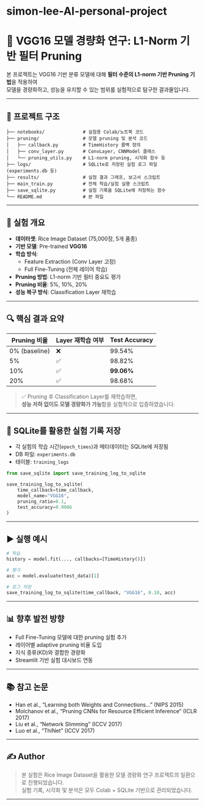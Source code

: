 # simon-lee-AI-personal-project

# 🧠 VGG16 모델 경량화 연구: L1-Norm 기반 필터 Pruning

본 프로젝트는 VGG16 기반 분류 모델에 대해 **필터 수준의 L1-norm 기반 Pruning 기법**을 적용하여  
모델을 경량화하고, 성능을 유지할 수 있는 범위를 실험적으로 탐구한 결과물입니다.

---

## 📂 프로젝트 구조

```
├── notebooks/              # 실험용 Colab/노트북 코드
├── pruning/                # 모델 pruning 및 분석 코드
│   ├── callback.py         # TimeHistory 콜백 정의
│   ├── conv_layer.py       # ConvLayer, CNNModel 클래스
│   └── pruning_utils.py    # L1-norm pruning, 시각화 함수 등
├── logs/                   # SQLite로 저장된 실험 로그 파일 (experiments.db 등)
├── results/                # 실험 결과 그래프, 보고서 스크립트
├── main_train.py           # 전체 학습/실험 실행 스크립트
├── save_sqlite.py          # 실험 기록을 SQLite에 저장하는 함수
└── README.md               # 본 파일
```

---

## 🧪 실험 개요

- **데이터셋**: Rice Image Dataset (75,000장, 5개 품종)
- **기반 모델**: Pre-trained **VGG16**
- **학습 방식**:
  - Feature Extraction (Conv Layer 고정)
  - Full Fine-Tuning (전체 레이어 학습)
- **Pruning 방법**: L1-norm 기반 필터 중요도 평가
- **Pruning 비율**: 5%, 10%, 20%
- **성능 복구 방식**: Classification Layer 재학습

---

## 🔍 핵심 결과 요약

| Pruning 비율 | Layer 재학습 여부 | Test Accuracy |
|--------------|-------------------|----------------|
| 0% (baseline) | ❌                | 99.54%         |
| 5%           | ✅                | 98.82%         |
| 10%          | ✅                | **99.06%**     |
| 20%          | ✅                | 98.68%         |

> ✅ Pruning 후 Classification Layer를 재학습하면,  
> **성능 저하 없이도 모델 경량화가 가능**함을 실험적으로 입증하였습니다.

---

## 💽 SQLite를 활용한 실험 기록 저장

- 각 실험의 학습 시간(`epoch_times`)과 메타데이터는 SQLite에 저장됨
- DB 파일: `experiments.db`
- 테이블: `training_logs`

```python
from save_sqlite import save_training_log_to_sqlite

save_training_log_to_sqlite(
    time_callback=time_callback,
    model_name="VGG16",
    pruning_ratio=0.1,
    test_accuracy=0.9906
)
```

---

## ▶️ 실행 예시

```python
# 학습
history = model.fit(..., callbacks=[TimeHistory()])

# 평가
acc = model.evaluate(test_data)[1]

# 로그 저장
save_training_log_to_sqlite(time_callback, "VGG16", 0.10, acc)
```

---

## 📊 향후 발전 방향

- Full Fine-Tuning 모델에 대한 pruning 실험 추가
- 레이어별 adaptive pruning 비율 도입
- 지식 증류(KD)와 결합한 경량화
- Streamlit 기반 실험 대시보드 연동

---

## 📚 참고 논문

- Han et al., “Learning both Weights and Connections…” (NIPS 2015)
- Molchanov et al., “Pruning CNNs for Resource Efficient Inference” (ICLR 2017)
- Liu et al., “Network Slimming” (ICCV 2017)
- Luo et al., “ThiNet” (ICCV 2017)

---

## ✍️ Author

> 본 실험은 Rice Image Dataset을 활용한 모델 경량화 연구 프로젝트의 일환으로 진행되었습니다.  
> 실험 기록, 시각화 및 분석은 모두 Colab + SQLite 기반으로 관리되었습니다.

---
